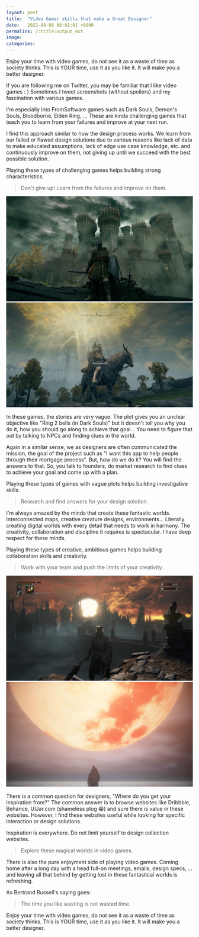 ```yaml
---
layout: post
title:  "Video Gamer skills that make a Great Designer"
date:   2022-08-08 00:01:01 +0000
permalink: /:title:output_ext
image: 
categories: 
---
```



<p>Enjoy your time with video games, do not see it as a waste of time as society thinks. This is YOUR time, use it as you like it. It will make you a better designer.</p>

<p>If you are following me on Twitter, you may be familiar that I like video games : ) Sometimes I tweet screenshots (without spoilers) and my fascination with various games.</p>

<p>I'm especially into FromSoftware games such as Dark Souls, Demon's Souls, Bloodborne, Elden Ring, ... These are kinda challenging games that teach you to learn from your failures and improve at your next run.</p>

<p>I find this approach similar to how the design process works. We learn from our failed or flawed design solutions due to various reasons like lack of data to make educated assumptions, lack of edge use case knowledge, etc. and continuously improve on them, not giving up until we succeed with the best possible solution.</p>

<p>Playing these types of challenging games helps building strong characteristics.</p>

<blockquote>
<p>Don't give up! Learn from the failures and improve on them.</p>
</blockquote>

<img src="/assets/eldenring1.jpg" alt="Elden Ring (PS5)" />
<img src="/assets/eldenring2.jpg" alt="Elden Ring (PS5)" />

<p>In these games, the stories are very vague. The plot gives you an unclear objective like "Ring 2 bells (in Dark Souls)" but it doesn't tell you why you do it, how you should go along to achieve that goal... You need to figure that out by talking to NPCs and finding clues in the world.</p>

<p>Again in a similar sense, we as designers are often communicated the mission, the goal of the project such as "I want this app to help people through their mortgage process". But, how do we do it? You will find the answers to that. So, you talk to founders, do market research to find clues to achieve your goal and come up with a plan.</p>

<p>Playing these types of games with vague plots helps building investigative skills.</p>

<blockquote>
<p>Research and find answers for your design solution.</p>
</blockquote>

<p>I'm always amazed by the minds that create these fantastic worlds. Interconnected maps, creative creature designs, environments... Literally creating digital worlds with every detail that needs to work in harmony. The creativity, collaboration and discipline it requires is spectacular. I have deep respect for these minds.</p>

<p>Playing these types of creative, ambitious games helps building collaboration skills and creativity.</p>

<blockquote>
<p>Work with your team and push the limits of your creativity.</p>
</blockquote>

<img src="/assets/bloodborne1.jpg" alt="Bloodborne (PS4)" />
<img src="/assets/bloodborne2.jpg" alt="Bloodborne (PS4)" />

<p>There is a common question for designers, "Where do you get your inspiration from?" The common answer is to browse websites like Dribbble, Behance, UIJar.com (shameless plug 😁) and sure there is value in these websites. However, I find these websites useful while looking for specific interaction or design solutions.</p>

<p>Inspiration is everywhere. Do not limit yourself to design collection websites.</p>

<blockquote>
<p>Explore these magical worlds in video games.</p>
</blockquote>

<p>There is also the pure enjoyment side of playing video games. Coming home after a long day with a head full-on meetings, emails, design specs, ... and leaving all that behind by getting lost in these fantastical worlds is refreshing.</p>

<p>As Bertrand Russell's saying goes:</p>

<blockquote>
<p>The time you like wasting is not wasted time.</p>
</blockquote>

<p>Enjoy your time with video games, do not see it as a waste of time as society thinks. This is YOUR time, use it as you like it. It will make you a better designer.</p>